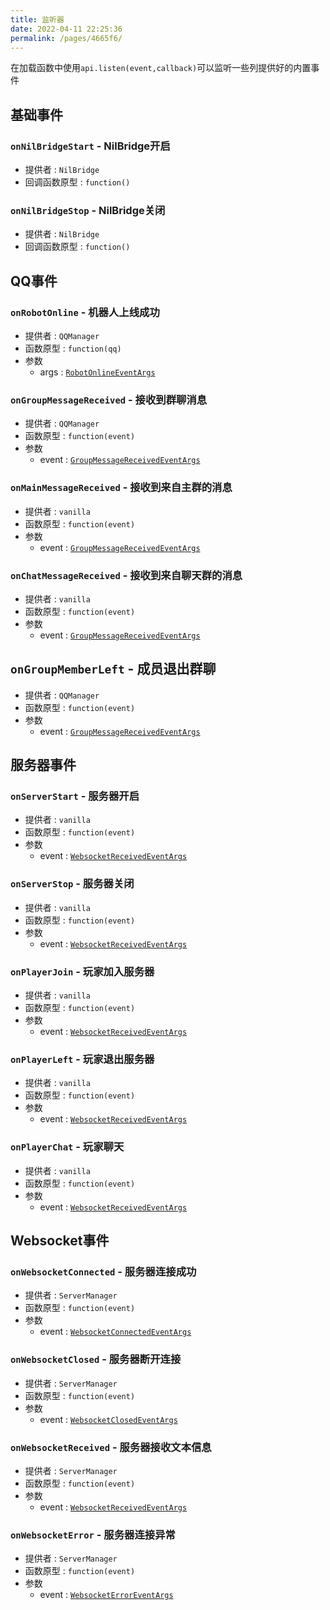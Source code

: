 ```yaml
---
title: 监听器
date: 2022-04-11 22:25:36
permalink: /pages/4665f6/
---
```


在加载函数中使用`api.listen(event,callback)`可以监听一些列提供好的内置事件

## 基础事件

### `onNilBridgeStart` - NilBridge开启

 - 提供者 : `NilBridge`
 - 回调函数原型 : `function()`

### `onNilBridgeStop` - NilBridge关闭

 - 提供者 : `NilBridge`
 - 回调函数原型 : `function()`

## QQ事件

### `onRobotOnline` - 机器人上线成功

 - 提供者 : `QQManager`
 - 函数原型 : `function(qq)`
 - 参数
   - args : [`RobotOnlineEventArgs`](/pages/c23fa5/#robotonlineeventargs)

### `onGroupMessageReceived` - 接收到群聊消息
 - 提供者 : `QQManager`
 - 函数原型 : `function(event)`
 - 参数
   - event : [`GroupMessageReceivedEventArgs`](/pages/c23fa5/#groupmessagereceivedeventargs)

### `onMainMessageReceived` - 接收到来自主群的消息
 - 提供者 : `vanilla`
 - 函数原型 : `function(event)`
 - 参数
   - event : [`GroupMessageReceivedEventArgs`](/pages/c23fa5/#groupmessagereceivedeventargs)

### `onChatMessageReceived` - 接收到来自聊天群的消息
 - 提供者 : `vanilla`
 - 函数原型 : `function(event)`
 - 参数
   - event : [`GroupMessageReceivedEventArgs`](/pages/c23fa5/#groupmessagereceivedeventargs)

## `onGroupMemberLeft` - 成员退出群聊
 - 提供者 : `QQManager`
 - 函数原型 : `function(event)`
 - 参数
   - event : [`GroupMessageReceivedEventArgs`](/pages/c23fa5/#groupmessagereceivedeventargs)

## 服务器事件

### `onServerStart` - 服务器开启
 - 提供者 : `vanilla`
 - 函数原型 : `function(event)`
 - 参数
    - event : [`WebsocketReceivedEventArgs`](/pages/c23fa5/#websocketreceivedeventargs)

### `onServerStop` - 服务器关闭
 - 提供者 : `vanilla`
 - 函数原型 : `function(event)`
 - 参数
    - event : [`WebsocketReceivedEventArgs`](/pages/c23fa5/#websocketreceivedeventargs)

### `onPlayerJoin` - 玩家加入服务器
 - 提供者 : `vanilla`
 - 函数原型 : `function(event)`
 - 参数
    - event : [`WebsocketReceivedEventArgs`](/pages/c23fa5/#websocketreceivedeventargs)

### `onPlayerLeft` - 玩家退出服务器
 - 提供者 : `vanilla`
 - 函数原型 : `function(event)`
 - 参数
    - event : [`WebsocketReceivedEventArgs`](/pages/c23fa5/#websocketreceivedeventargs)

### `onPlayerChat` - 玩家聊天
 - 提供者 : `vanilla`
 - 函数原型 : `function(event)`
 - 参数
    - event : [`WebsocketReceivedEventArgs`](/pages/c23fa5/#websocketreceivedeventargs)

## Websocket事件

### `onWebsocketConnected` - 服务器连接成功
 - 提供者 : `ServerManager`
 - 函数原型 : `function(event)`
 - 参数
    - event : [`WebsocketConnectedEventArgs`](/pages/c23fa5/#websocketconnectedeventargs)


### `onWebsocketClosed` - 服务器断开连接
 - 提供者 : `ServerManager`
 - 函数原型 : `function(event)`
 - 参数
    - event : [`WebsocketClosedEventArgs`](/pages/c23fa5/#websocketclosedeventargs)


### `onWebsocketReceived` - 服务器接收文本信息
 - 提供者 : `ServerManager`
 - 函数原型 : `function(event)`
 - 参数
    - event : [`WebsocketReceivedEventArgs`](/pages/c23fa5/#websocketreceivedeventargs)

### `onWebsocketError` - 服务器连接异常
 - 提供者 : `ServerManager`
 - 函数原型 : `function(event)`
 - 参数
    - event : [`WebsocketErrorEventArgs`](/pages/c23fa5/#websocketerroreventargs)